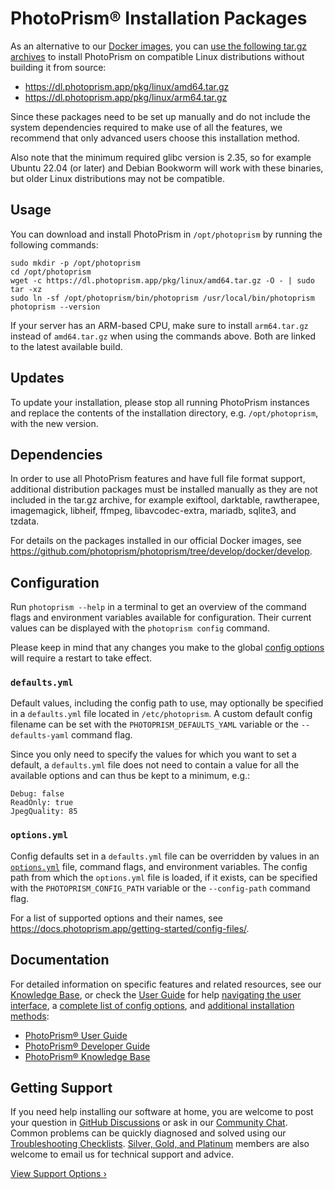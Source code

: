 # PhotoPrism® Installation Packages

As an alternative to our [Docker images](https://docs.photoprism.app/getting-started/docker-compose/), you can [use the following tar.gz archives](https://dl.photoprism.app/pkg/linux/) to install PhotoPrism on compatible Linux distributions without building it from source:

- <https://dl.photoprism.app/pkg/linux/amd64.tar.gz>
- <https://dl.photoprism.app/pkg/linux/arm64.tar.gz>

Since these packages need to be set up manually and do not include the system dependencies required to make use of all the features, we recommend that only advanced users choose this installation method.

Also note that the minimum required glibc version is 2.35, so for example Ubuntu 22.04 (or later) and Debian Bookworm will work with these binaries, but older Linux distributions may not be compatible.

## Usage

You can download and install PhotoPrism in `/opt/photoprism` by running the following commands:

```
sudo mkdir -p /opt/photoprism
cd /opt/photoprism
wget -c https://dl.photoprism.app/pkg/linux/amd64.tar.gz -O - | sudo tar -xz
sudo ln -sf /opt/photoprism/bin/photoprism /usr/local/bin/photoprism
photoprism --version
```

If your server has an ARM-based CPU, make sure to install `arm64.tar.gz` instead of `amd64.tar.gz` when using the commands above. Both are linked to the latest available build.

## Updates

To update your installation, please stop all running PhotoPrism instances and replace the contents of the installation directory, e.g. `/opt/photoprism`, with the new version.

## Dependencies

In order to use all PhotoPrism features and have full file format support, additional distribution packages must be installed manually as they are not included in the tar.gz archive, for example exiftool, darktable, rawtherapee, imagemagick, libheif, ffmpeg, libavcodec-extra, mariadb, sqlite3, and tzdata.

For details on the packages installed in our official Docker images, see <https://github.com/photoprism/photoprism/tree/develop/docker/develop>.

## Configuration

Run `photoprism --help` in a terminal to get an overview of the command flags and environment variables available for configuration. Their current values can be displayed with the `photoprism config` command.

Please keep in mind that any changes you make to the global [config options](https://docs.photoprism.app/getting-started/config-options/) will require a restart to take effect.

### `defaults.yml`

Default values, including the config path to use, may optionally be specified in a `defaults.yml` file located in `/etc/photoprism`. A custom default config filename can be set with the `PHOTOPRISM_DEFAULTS_YAML` variable or the `--defaults-yaml` command flag.

Since you only need to specify the values for which you want to set a default, a `defaults.yml` file does not need to contain a value for all the available options and can thus be kept to a minimum, e.g.:

```
Debug: false
ReadOnly: true
JpegQuality: 85
```

### `options.yml`

Config defaults set in a `defaults.yml` file can be overridden by values in an [`options.yml`](https://docs.photoprism.app/getting-started/config-files/) file, command flags, and environment variables. The config path from which the `options.yml` file is loaded, if it exists, can be specified with the `PHOTOPRISM_CONFIG_PATH` variable or the `--config-path` command flag.

For a list of supported options and their names, see <https://docs.photoprism.app/getting-started/config-files/>.

## Documentation

For detailed information on specific features and related resources, see our [Knowledge Base](https://www.photoprism.app/kb), or check the [User Guide](https://docs.photoprism.app/user-guide/) for help [navigating the user interface](https://docs.photoprism.app/user-guide/navigate/), a [complete list of config options](https://docs.photoprism.app/getting-started/config-options/), and [additional installation methods](https://docs.photoprism.app/getting-started/):

- [PhotoPrism® User Guide](https://docs.photoprism.app/user-guide/)
- [PhotoPrism® Developer Guide](https://docs.photoprism.app/developer-guide/)
- [PhotoPrism® Knowledge Base](https://www.photoprism.app/kb)

## Getting Support

If you need help installing our software at home, you are welcome to post your question in [GitHub Discussions](https://link.photoprism.app/discussions) or ask in our [Community Chat](https://link.photoprism.app/chat). Common problems can be quickly diagnosed and solved using our [Troubleshooting Checklists](https://docs.photoprism.app/getting-started/troubleshooting/). [Silver, Gold, and Platinum](https://link.photoprism.app/membership) members are also welcome to email us for technical support and advice.

[View Support Options ›](https://www.photoprism.app/kb/getting-support)
